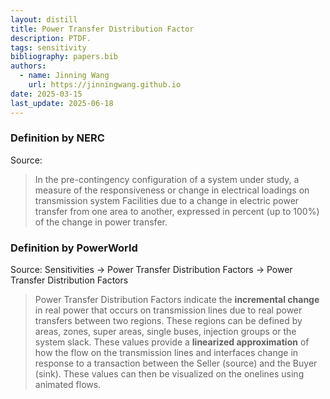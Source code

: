 ```yaml
---
layout: distill
title: Power Transfer Distribution Factor
description: PTDF.
tags: sensitivity
bibliography: papers.bib
authors:
  - name: Jinning Wang
    url: https://jinningwang.github.io
date: 2025-03-15
last_update: 2025-06-18
---
```


### Definition by NERC

Source: <d-cite key="nerc2024glossary"></d-cite>

> In the pre-contingency configuration of a system under study, a measure of the responsiveness or change in electrical loadings on transmission system Facilities due to a change in electric power transfer from one area to another, expressed in percent (up to 100%) of the change in power transfer.

### Definition by PowerWorld

Source: <d-cite key="powerworld2025manual"></d-cite> Sensitivities -> Power Transfer Distribution Factors -> Power Transfer Distribution Factors

> Power Transfer Distribution Factors indicate the **incremental change** in real power that occurs on transmission lines due to real power transfers between two regions. These regions can be defined by areas, zones, super areas, single buses, injection groups or the system slack. These values provide a **linearized approximation** of how the flow on the transmission lines and interfaces change in response to a transaction between the Seller (source) and the Buyer (sink). These values can then be visualized on the onelines using animated flows.
